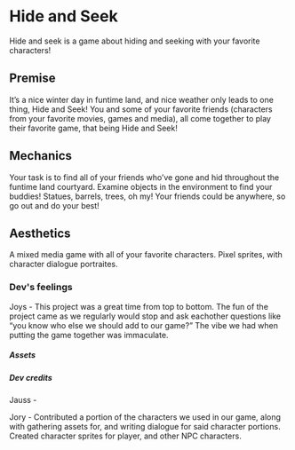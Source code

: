 # Hide and Seek

Hide and seek is a game about hiding and seeking with your favorite characters!

## Premise
It’s a nice winter day in funtime land, and nice weather only leads to one thing, Hide and Seek! You and some of your favorite friends (characters from your favorite movies, games and media), all come together to play their favorite game, that being Hide and Seek! 


## Mechanics
Your task is to find all of your friends who’ve gone and hid throughout the funtime land courtyard. Examine objects in the environment to find your buddies! Statues, barrels, trees, oh my! Your friends could be anywhere, so go out and do your best!

## Aesthetics
A mixed media game with all of your favorite characters. Pixel sprites, with character dialogue portraites.

### Dev's feelings
Joys - This project was a great time from top to bottom. The fun of the project came as we regularly would stop and ask eachother questions like “you know who else we should add to our game?” The vibe we had when putting the game together was immaculate.


##### Assets

##### Dev credits
Jauss - 

Jory - Contributed a portion of the characters we used in our game, along with gathering assets for, and writing dialogue for said character portions. Created character sprites for player, and other NPC characters. 
